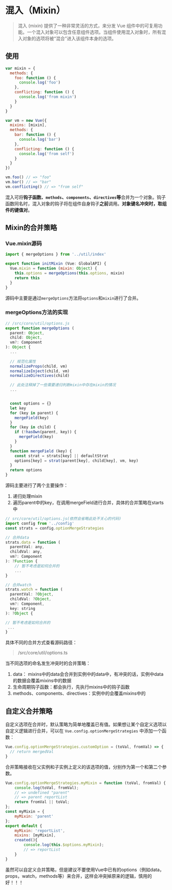 # 混入（Mixin）

>  混入 (mixin) 提供了一种非常灵活的方式，来分发 Vue 组件中的可复用功能。一个混入对象可以包含任意组件选项。当组件使用混入对象时，所有混入对象的选项将被“混合”进入该组件本身的选项。

## 使用

```js
var mixin = {
  methods: {
    foo: function () {
      console.log('foo')
    },
    conflicting: function () {
      console.log('from mixin')
    }
  }
}

var vm = new Vue({
  mixins: [mixin],
  methods: {
    bar: function () {
      console.log('bar')
    },
    conflicting: function () {
      console.log('from self')
    }
  }
})

vm.foo() // => "foo"
vm.bar() // => "bar"
vm.conflicting() // => "from self"
```

混入可将**钩子函数、`methods`、`components`、`directives`等**合并为一个对象。钩子函数同名时，混入对象的钩子将在组件自身钩子**之前**调用。**对象键名冲突时，取组件的键值对**。

## Mixin的合并策略

### Vue.mixin源码

```js
import { mergeOptions } from '../util/index'

export function initMixin (Vue: GlobalAPI) {
  Vue.mixin = function (mixin: Object) {
    this.options = mergeOptions(this.options, mixin)
    return this
  }
}
```

源码中主要是通过`mergeOptions`方法将`options`和`mixin`进行了合并。

### mergeOptions方法的实现

```js
// /src/core/util/options.js
export function mergeOptions (
  parent: Object,
  child: Object,
  vm?: Component
): Object {
  ...
    
  // 规范化属性  
  normalizeProps(child, vm)
  normalizeInject(child, vm)
  normalizeDirectives(child)

  // 此处注释掉了一些需要递归判断mixin中存在mixin的情况
  ...


  const options = {}
  let key
  for (key in parent) {
    mergeField(key)
  }
  for (key in child) {
    if (!hasOwn(parent, key)) {
      mergeField(key)
    }
  }
  function mergeField (key) {
    const strat = strats[key] || defaultStrat
    options[key] = strat(parent[key], child[key], vm, key)
  }
  return options
}
```

源码主要进行了两个主要操作：

1. 递归处理mixin
2. 遍历parent中的key，在调用mergeField进行合并，具体的合并策略在starts中

```js
// src/core/util/options.js(依然会省略此处不关心的代码)
import config from '../config'
const strats = config.optionMergeStrategies

// 合并data
strats.data = function (
  parentVal: any,
  childVal: any,
  vm?: Component
): ?Function {
    // 暂不考虑是如何合并的
    ...
}

// 合并watch
strats.watch = function (
  parentVal: ?Object,
  childVal: ?Object,
  vm?: Component,
  key: string
): ?Object {

// 暂不考虑是如何合并的
 ...
}
```

具体不同的合并方式查看源码路径：

> /src/core/util/options.ts

当不同选项的命名发生冲突时的合并策略：

1. data： mixins中的data会合并到实例中的data中，有冲突的话，实例中data的数据会覆盖mixins中的数据
2. 生命周期钩子函数：都会执行，先执行mixins中的钩子函数
3. methods、components、directives：实例中的会覆盖mixins中的

## 自定义合并策略

自定义选项在合并时，默认策略为简单地覆盖已有值。如果想让某个自定义选项以自定义逻辑进行合并，可以在 `Vue.config.optionMergeStrategies` 中添加一个函数：

```javascript
Vue.config.optionMergeStrategies.customOption = (toVal, fromVal) => {
  // return mergedVal
}
```

合并策略接收在父实例和子实例上定义的该选项的值，分别作为第一个和第二个参数。

```javascript
Vue.config.optionMergeStrategies.myMixin = function (toVal, fromVal) {
    console.log(toVal, fromVal);
    // => undefined "parent"
    // => parent reportList
    return fromVal || toVal;
};
const myMixin = {
    myMixin: 'parent'
};
export default {
    myMixin: 'reportList',
    mixins: [myMixin],
    created(){
        console.log(this.$options.myMixin);
        // => reportList
    }
}
```

虽然可以自定义合并策略，但是建议不要使用Vue中已有的options（例如data，props，watch，methods等）来合并，这样会冲突掉原来的逻辑，慎用的好！！！

